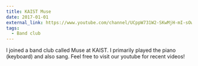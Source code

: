```yaml
---
title: KAIST Muse
date: 2017-01-01
external_link: https://www.youtube.com/channel/UCppW731W2-SKwMjH-mI-sOw
tags:
  - Band club
---
```


I joined a band club called Muse at KAIST. I primarily played the piano (keyboard) and also sang. Feel free to visit our youtube for recent videos!


<!--more-->
